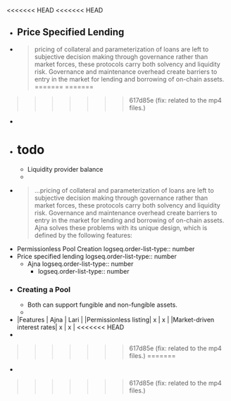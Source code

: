 <<<<<<< HEAD
<<<<<<< HEAD
- Price Specified Lending
	-
- > pricing of collateral and parameterization of loans are left to subjective decision making through governance rather than market forces, these protocols carry both solvency and liquidity risk. Governance and maintenance overhead create barriers to entry in the market for lending and borrowing of on-chain assets.
=======
=======
>>>>>>> 617d85e (fix: related to the mp4 files.)
-
- # todo
	- Liquidity provider balance
	-
- > …pricing of collateral and parameterization of loans are left to subjective decision making through governance rather than market forces, these protocols carry both solvency and liquidity risk. Governance and maintenance overhead create barriers to entry in the market for lending and borrowing of on-chain assets. Ajna solves these problems with its unique design, which is defined by the following features:
- Permissionless Pool Creation
  logseq.order-list-type:: number
- Price specified lending
  logseq.order-list-type:: number
	- Ajna
	  logseq.order-list-type:: number
		- logseq.order-list-type:: number
- ### Creating a Pool
	- Both can support fungible and non-fungible assets.
	-
- |Features | Ajna | Lari |
  |Permissionless listing| x | x |
  |Market-driven interest rates| x | x |
<<<<<<< HEAD
-
>>>>>>> 617d85e (fix: related to the mp4 files.)
=======
-
>>>>>>> 617d85e (fix: related to the mp4 files.)
